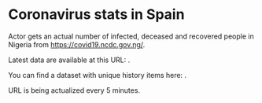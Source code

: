 # Coronavirus stats in Spain

Actor gets an actual number of infected, deceased and recovered people in Nigeria from https://covid19.ncdc.gov.ng/.

Latest data are available at this URL: .

You can find a dataset with unique history items here: .

URL is being actualized every 5 minutes.
